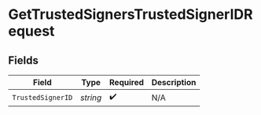 # GetTrustedSignersTrustedSignerIDRequest


## Fields

| Field              | Type               | Required           | Description        |
| ------------------ | ------------------ | ------------------ | ------------------ |
| `TrustedSignerID`  | *string*           | :heavy_check_mark: | N/A                |